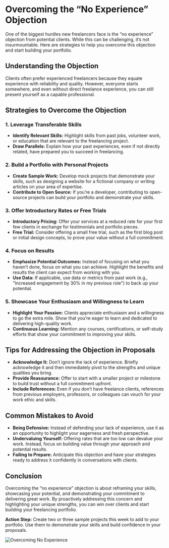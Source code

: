 # Overcoming the “No Experience” Objection

One of the biggest hurdles new freelancers face is the “no experience” objection from potential clients. While this can be challenging, it’s not insurmountable. Here are strategies to help you overcome this objection and start building your portfolio.

## Understanding the Objection

Clients often prefer experienced freelancers because they equate experience with reliability and quality. However, everyone starts somewhere, and even without direct freelance experience, you can still present yourself as a capable professional.

## Strategies to Overcome the Objection

### 1. **Leverage Transferable Skills**

- **Identify Relevant Skills:** Highlight skills from past jobs, volunteer work, or education that are relevant to the freelancing project.
- **Draw Parallels:** Explain how your past experiences, even if not directly related, have prepared you to succeed in freelancing.

### 2. **Build a Portfolio with Personal Projects**

- **Create Sample Work:** Develop mock projects that demonstrate your skills, such as designing a website for a fictional company or writing articles on your area of expertise.
- **Contribute to Open Source:** If you’re a developer, contributing to open-source projects can build your portfolio and demonstrate your skills.

### 3. **Offer Introductory Rates or Free Trials**

- **Introductory Pricing:** Offer your services at a reduced rate for your first few clients in exchange for testimonials and portfolio pieces.
- **Free Trial:** Consider offering a small free trial, such as the first blog post or initial design concepts, to prove your value without a full commitment.

### 4. **Focus on Results**

- **Emphasize Potential Outcomes:** Instead of focusing on what you haven’t done, focus on what you can achieve. Highlight the benefits and results the client can expect from working with you.
- **Use Data:** If applicable, use data or metrics from past work (e.g., "Increased engagement by 30% in my previous role") to back up your potential.

### 5. **Showcase Your Enthusiasm and Willingness to Learn**

- **Highlight Your Passion:** Clients appreciate enthusiasm and a willingness to go the extra mile. Show that you’re eager to learn and dedicated to delivering high-quality work.
- **Continuous Learning:** Mention any courses, certifications, or self-study efforts that show your commitment to improving your skills.

## Tips for Addressing the Objection in Proposals

- **Acknowledge It:** Don’t ignore the lack of experience. Briefly acknowledge it and then immediately pivot to the strengths and unique qualities you bring.
- **Provide Reassurance:** Offer to start with a smaller project or milestone to build trust without a full commitment upfront.
- **Include References:** Even if you don’t have freelance clients, references from previous employers, professors, or colleagues can vouch for your work ethic and skills.

## Common Mistakes to Avoid

- **Being Defensive:** Instead of defending your lack of experience, use it as an opportunity to highlight your eagerness and fresh perspective.
- **Undervaluing Yourself:** Offering rates that are too low can devalue your work. Instead, focus on building value through your approach and potential results.
- **Failing to Prepare:** Anticipate this objection and have your strategies ready to address it confidently in conversations with clients.

## Conclusion

Overcoming the “no experience” objection is about reframing your skills, showcasing your potential, and demonstrating your commitment to delivering great work. By proactively addressing this concern and highlighting your unique strengths, you can win over clients and start building your freelancing portfolio.

**Action Step:** Create two or three sample projects this week to add to your portfolio. Use them to demonstrate your skills and build confidence in your proposals.

![Overcoming No Experience](./images/overcoming-no-experience.png)
